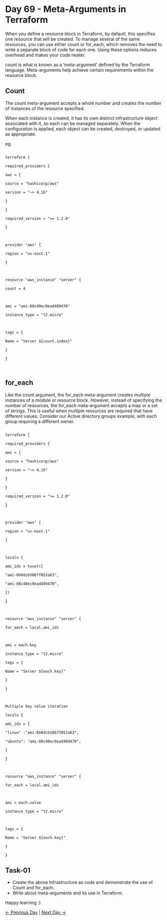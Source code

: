 # Day 69 - Meta-Arguments in Terraform

When you define a resource block in Terraform, by default, this specifies one resource that will be created. To manage several of the same resources, you can use either count or for_each, which removes the need to write a separate block of code for each one. Using these options reduces overhead and makes your code neater.

count is what is known as a ‘meta-argument’ defined by the Terraform language. Meta-arguments help achieve certain requirements within the resource block.

## Count

The count meta-argument accepts a whole number and creates the number of instances of the resource specified.

When each instance is created, it has its own distinct infrastructure object associated with it, so each can be managed separately. When the configuration is applied, each object can be created, destroyed, or updated as appropriate.

eg.

```

terraform {

required_providers {

aws = {

source = "hashicorp/aws"

version = "~> 4.16"

}

}

required_version = ">= 1.2.0"

}



provider "aws" {

region = "us-east-1"

}



resource "aws_instance" "server" {

count = 4



ami = "ami-08c40ec9ead489470"

instance_type = "t2.micro"



tags = {

Name = "Server ${count.index}"

}

}



```

## for_each

Like the count argument, the for_each meta-argument creates multiple instances of a module or resource block. However, instead of specifying the number of resources, the for_each meta-argument accepts a map or a set of strings. This is useful when multiple resources are required that have different values. Consider our Active directory groups example, with each group requiring a different owner.

```

terraform {

required_providers {

aws = {

source = "hashicorp/aws"

version = "~> 4.16"

}

}

required_version = ">= 1.2.0"

}



provider "aws" {

region = "us-east-1"

}



locals {

ami_ids = toset([

"ami-0b0dcb5067f052a63",

"ami-08c40ec9ead489470",

])

}



resource "aws_instance" "server" {

for_each = local.ami_ids



ami = each.key

instance_type = "t2.micro"

tags = {

Name = "Server ${each.key}"

}

}



Multiple key value iteration

locals {

ami_ids = {

"linux" :"ami-0b0dcb5067f052a63",

"ubuntu": "ami-08c40ec9ead489470",

}

}



resource "aws_instance" "server" {

for_each = local.ami_ids



ami = each.value

instance_type = "t2.micro"



tags = {

Name = "Server ${each.key}"

}

}

```

## Task-01

- Create the above Infrastructure as code and demonstrate the use of Count and for_each.
- Write about meta-arguments and its use in Terraform.

Happy learning :)

[← Previous Day](../day68/README.md) | [Next Day →](../day70/README.md)
